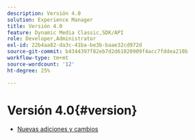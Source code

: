 ```yaml
---
description: Versión 4.0
solution: Experience Manager
title: Versión 4.0
feature: Dynamic Media Classic,SDK/API
role: Developer,Administrator
exl-id: 22b4aa82-da3c-41ba-be3b-baae32cd972d
source-git-commit: b4344397f82eb7d2d61020909f4acc7fddea210b
workflow-type: tm+mt
source-wordcount: '12'
ht-degree: 25%

---
```


# Versión 4.0{#version}

* [Nuevas adiciones y cambios](r-4-0-new.md)
